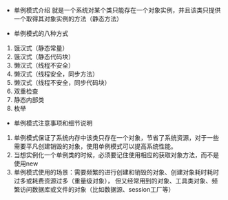 * 单例模式介绍
就是一个系统对某个类只能存在一个对象实例，并且该类只提供一个取得其对象实例的方法（静态方法）

* 单例模式的八种方式
1. 饿汉式（静态常量）
2. 饿汉式（静态代码块）
3. 懒汉式（线程不安全）
4. 懒汉式（线程安全，同步方法）
5. 懒汉式（线程不安全，同步代码块）
6. 双重检查
7. 静态内部类
8. 枚举

* 单例模式注意事项和细节说明
1. 单例模式保证了系统内存中该类只存在一个对象，节省了系统资源，对于一些需要平凡创建销毁的对象，使用单例模式可以提高系统性能。
2. 当想实例化一个单例类的时候，必须要记住使用相应的获取对象方法，而不是使用new
3. 单例模式使用的场景：需要频繁的进行创建和销毁的对象、创建对象耗时耗时过多或耗费资源过多（重量级对象），
但又经常用到的对象、工具类对象、频繁访问数据库或文件的对象（比如数据源、session工厂等）
